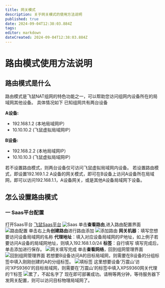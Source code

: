 ```yaml
---
title: 网关模式
description: 关于网关模式的使用方法说明
published: true
date: 2024-09-04T12:38:03.884Z
tags: 
editor: markdown
dateCreated: 2024-09-04T12:38:03.884Z
---
```


# 路由模式使用方法说明
## 路由模式是什么
路由模式是飞鼠NAT组网的特色功能之一，可以帮助您访问组网内设备所在的局域网其他设备。
具体情况如下
已知组网共有两台设备

**A设备:**
- 192.168.1.2 (本地局域网IP）
- 10.10.10.2 (飞鼠虚拟局域网IP）

**B设备:**
- 192.168.2.2 (本地局域网IP）
- 10.10.10.3 (飞鼠虚拟局域网IP）

若不设置路由模式，则两台设备仅可访问飞鼠虚拟局域网内设备。
若设置路由模式，即设置192.169.1.2 A设备的网关模式，即可在B设备上访问A设备所在局域网，即可以访问192.168.1.1，A设备网关，或是其他A设备局域网下设备。

## 怎么设置路由模式
### 一 Saas平台配置
打开Saas平台
[飞鼠Saas平台](https://www.feishunet.com/)
![Saas](/网关/1.png)
单击**查看路由**,进入路由配置界面
![路由配置](/网关/2.png)
单击右上角**创建路由**进行路由添加
![添加路由](/网关/3.png)
**网关机器**：填写您想要访问设备局域网的名称
**代理地址**：填入对应设备局域网的IP地址，如上例子若要访问A设备的局域网地址，则填入192.168.1.0/24
**标签**：自行填写
填写完成后，单击添加进行保存。
![网关填写完成](/网关/4.png)
单击**查看网络**，回到组网管理界面
![回到组网管理界面](/网关/5.png)
若想要B设备访问A的目标局域网，则需要在B设备的分组标签中填入刚刚创建的A的分组标签。
![填标签](/网关/6.png)
这里想要设备‘万震山’访问‘XPS9360’的目标局域网，则需要在‘万震山’的标签中填入XPS9360网关代理的‘1’标签
![累了，不起名字了](/网关/7.png)
现在即可部署成功。请稍等两分钟，等待服务器下发网关配置，则可以访问目标物理局域网了。





